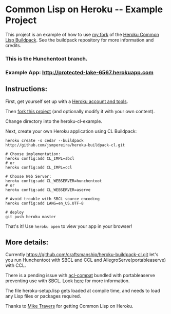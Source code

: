 # Common Lisp on Heroku -- Example Project

This project is an example of how to use [my fork](https://github.com/craftsmanship/heroku-buildpack-cl) of the [Heroku Common Lisp Buildpack](https://github.com/jsmpereira/heroku-buildpack-cl).  See the buildpack repository for more information and credits.

### This is the Hunchentoot branch.

### Example App: http://protected-lake-6567.herokuapp.com

## Instructions:
First, get yourself set up with a [Heroku account and tools](http://devcenter.heroku.com/articles/quickstart).

Then [fork this project](/craftsmanship/heroku-cl-example/fork_select) (and optionally modify it with your own content).

Change directory into the heroku-cl-example.

Next, create your own Heroku application using CL Buildpack:

    heroku create -s cedar --buildpack http://github.com/jsmpereira/heroku-buildpack-cl.git

```shell
# Choose implementation:
heroku config:add CL_IMPL=sbcl
# or
heroku config:add CL_IMPL=ccl

# Choose Web Server:
heroku config:add CL_WEBSERVER=hunchentoot
# or 
heroku config:add CL_WEBSERVER=aserve

# Avoid trouble with SBCL source encoding
heroku config:add LANG=en_US.UTF-8

# deploy 
git push heroku master
```

That's it! Use `heroku open` to view your app in your browser!

## More details:

Currently https://github.com/craftsmanship/heroku-buildpack-cl.git let's you run Hunchentoot with SBCL and CCL and AllegroServe(portableaserve) with CCL.

There is a pending issue with [acl-compat](https://github.com/mtravers/portableaserve/tree/master/acl-compat) bundled with portableaserve preventing use with SBCL. Look [here](https://github.com/mtravers/wuwei/issues/10) for more information.

The file heroku-setup.lisp gets loaded at compile time, and needs to load any Lisp files or packages required.

Thanks to [Mike Travers](https://github.com/mtravers) for getting Common Lisp on Heroku.
